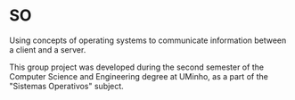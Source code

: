 # SO

Using concepts of operating systems to communicate information between a client and a server.

This group project was developed during the second semester of the Computer Science and Engineering degree at UMinho, as a part of the "Sistemas Operativos" subject.
